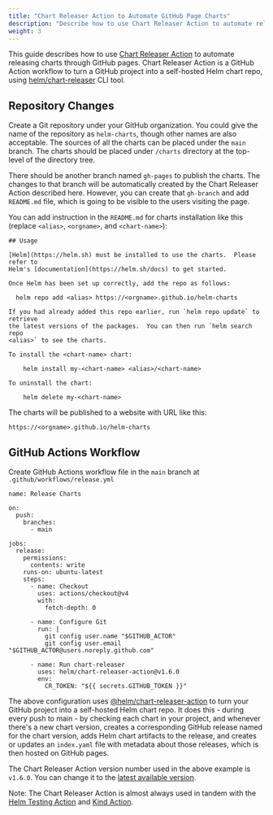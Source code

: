 ```yaml
---
title: "Chart Releaser Action to Automate GitHub Page Charts"
description: "Describe how to use Chart Releaser Action to automate releasing charts through GitHub pages."
weight: 3
---
```


This guide describes how to use [Chart Releaser
Action](https://github.com/marketplace/actions/helm-chart-releaser) to automate
releasing charts through GitHub pages.  Chart Releaser Action is a GitHub Action
workflow to turn a GitHub project into a self-hosted Helm chart repo, using
[helm/chart-releaser](https://github.com/helm/chart-releaser) CLI tool.

## Repository Changes

Create a Git repository under your GitHub organization.  You could give the name
of the repository as `helm-charts`, though other names are also acceptable.  The
sources of all the charts can be placed under the `main` branch.  The charts
should be placed under `/charts` directory at the top-level of the directory
tree.

There should be another branch named `gh-pages` to publish the charts.  The
changes to that branch will be automatically created by the Chart Releaser
Action described here.  However, you can create that `gh-branch` and add
`README.md` file, which is going to be visible to the users visiting the page.

You can add instruction in the `README.md` for charts installation like this
(replace `<alias>`, `<orgname>`, and `<chart-name>`):

```
## Usage

[Helm](https://helm.sh) must be installed to use the charts.  Please refer to
Helm's [documentation](https://helm.sh/docs) to get started.

Once Helm has been set up correctly, add the repo as follows:

  helm repo add <alias> https://<orgname>.github.io/helm-charts

If you had already added this repo earlier, run `helm repo update` to retrieve
the latest versions of the packages.  You can then run `helm search repo
<alias>` to see the charts.

To install the <chart-name> chart:

    helm install my-<chart-name> <alias>/<chart-name>

To uninstall the chart:

    helm delete my-<chart-name>
```

The charts will be published to a website with URL like this:

    https://<orgname>.github.io/helm-charts

## GitHub Actions Workflow

Create GitHub Actions workflow file in the `main` branch at
`.github/workflows/release.yml`

```
name: Release Charts

on:
  push:
    branches:
      - main

jobs:
  release:
    permissions:
      contents: write
    runs-on: ubuntu-latest
    steps:
      - name: Checkout
        uses: actions/checkout@v4
        with:
          fetch-depth: 0

      - name: Configure Git
        run: |
          git config user.name "$GITHUB_ACTOR"
          git config user.email "$GITHUB_ACTOR@users.noreply.github.com"

      - name: Run chart-releaser
        uses: helm/chart-releaser-action@v1.6.0
        env:
          CR_TOKEN: "${{ secrets.GITHUB_TOKEN }}"
```

The above configuration uses
[@helm/chart-releaser-action](https://github.com/helm/chart-releaser-action) to
turn your GitHub project into a self-hosted Helm chart repo.  It does this -
during every push to main - by checking each chart in your project, and whenever
there's a new chart version, creates a corresponding GitHub release named for
the chart version, adds Helm chart artifacts to the release, and creates or
updates an `index.yaml` file with metadata about those releases, which is then
hosted on GitHub pages.

The Chart Releaser Action version number used in the above example is `v1.6.0`.
You can change it to the [latest available
version](https://github.com/helm/chart-releaser-action/releases).

Note: The Chart Releaser Action is almost always used in tandem with the [Helm Testing
Action](https://github.com/marketplace/actions/helm-chart-testing) and [Kind
Action](https://github.com/marketplace/actions/kind-cluster).
